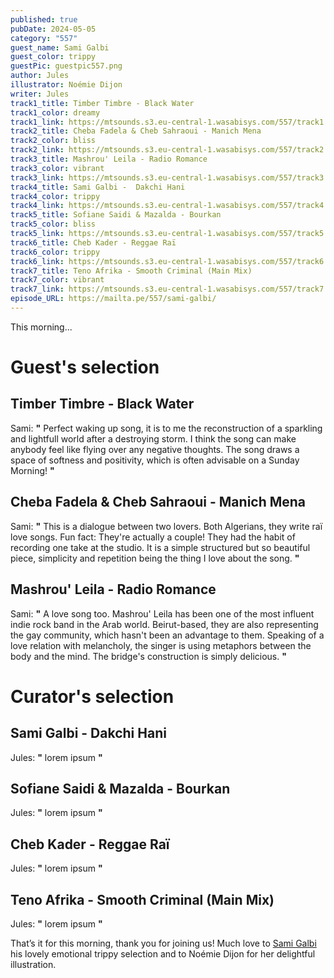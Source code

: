```yaml
---
published: true
pubDate: 2024-05-05
category: "557"
guest_name: Sami Galbi
guest_color: trippy
guestPic: guestpic557.png
author: Jules
illustrator: Noémie Dijon
writer: Jules
track1_title: Timber Timbre - Black Water
track1_color: dreamy
track1_link: https://mtsounds.s3.eu-central-1.wasabisys.com/557/track1.mp3
track2_title: Cheba Fadela & Cheb Sahraoui - Manich Mena
track2_color: bliss
track2_link: https://mtsounds.s3.eu-central-1.wasabisys.com/557/track2.mp3
track3_title: Mashrou' Leila - Radio Romance
track3_color: vibrant
track3_link: https://mtsounds.s3.eu-central-1.wasabisys.com/557/track3.mp3
track4_title: Sami Galbi -  Dakchi Hani
track4_color: trippy
track4_link: https://mtsounds.s3.eu-central-1.wasabisys.com/557/track4.mp3
track5_title: Sofiane Saidi & Mazalda - Bourkan
track5_color: bliss
track5_link: https://mtsounds.s3.eu-central-1.wasabisys.com/557/track5.mp3
track6_title: Cheb Kader - Reggae Raï
track6_color: trippy
track6_link: https://mtsounds.s3.eu-central-1.wasabisys.com/557/track6.mp3
track7_title: Teno Afrika - Smooth Criminal (Main Mix)
track7_color: vibrant
track7_link: https://mtsounds.s3.eu-central-1.wasabisys.com/557/track7.mp3
episode_URL: https://mailta.pe/557/sami-galbi/
---
```

This morning... 

# Guest's selection

## Timber Timbre - Black Water

 Sami: **"** Perfect waking up song, it is to me the reconstruction of a sparkling and lightfull world after a destroying storm. I think the song can make anybody feel like flying over any negative thoughts. The song draws a space of softness and positivity, which is often advisable on a Sunday Morning! **"** 

## Cheba Fadela & Cheb Sahraoui - Manich Mena

Sami: **"** This is a dialogue between two lovers. Both Algerians, they write raï love songs. Fun fact: They're actually a couple! They had the habit of recording one take at the studio. It is a simple structured but so beautiful piece, simplicity and repetition being the thing I love about the song. **"**

## Mashrou' Leila - Radio Romance

Sami: **"** A love song too. Mashrou' Leila has been one of the most influent indie rock band in the Arab world. Beirut-based, they are also representing the gay community, which hasn't been an advantage to them. Speaking of a love relation with melancholy, the singer is using metaphors between the body and the mind. The bridge's construction is simply delicious. **"** 

# Curator's selection

## Sami Galbi - Dakchi Hani

 Jules: **"** lorem ipsum **"** 

## Sofiane Saidi & Mazalda - Bourkan

 Jules: **"** lorem ipsum **"** 

## Cheb Kader - Reggae Raï

 Jules: **"** lorem ipsum **"** 

## Teno Afrika - Smooth Criminal (Main Mix)

 Jules: **"** lorem ipsum **"** 

That’s it for this morning, thank you for joining us! Much love to [Sami Galbi]() his lovely emotional trippy selection and to Noémie Dijon for her delightful illustration.
